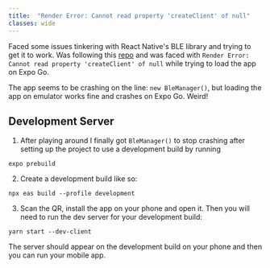 ```yaml
---
title:  "Render Error: Cannot read property 'createClient' of null"
classes: wide
---
```


Faced some issues tinkering with React Native's BLE library and trying to get it to work. 
Was following this [repo](https://github.com/friyiajr/BLESampleExpo) and was faced with `Render Error: Cannot read property 'createClient' of null` while trying to load the app on Expo Go.

The app seems to be crashing on the line: `new BleManager()`, but loading the app on emulator works fine and crashes on Expo Go. 
Weird!

## Development Server

1) After playing around I finally got `BleManager()` to stop crashing after setting up the project to use a development build by running 

`expo prebuild`

2) Create a development build like so:

`npx eas build --profile development`

3) Scan the QR, install the app on your phone and open it. Then you will need to run the dev server for your development build:

`yarn start --dev-client`

The server should appear on the development build on your phone and then you can run your mobile app.
